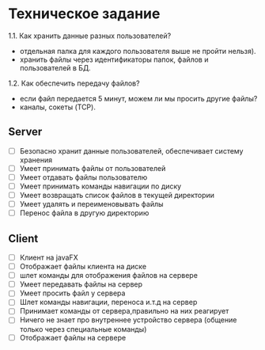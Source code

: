 # Техническое задание

1.1. Как хранить данные разных пользователей?

- отдельная палка для каждого пользователя выше не пройти нельзя).
- хранить файлы через идентификаторы папок, файлов и пользователей в БД.

1.2. Как обеспечить передачу файлов?

- если файл передается 5 минут, можем ли мы просить другие файлы?
- каналы, сокеты (TCP).

## Server

- [ ] Безопасно хранит данные пользователей, обеспечивает систему хранения
- [ ] Умеет принимать файлы от пользователей
- [ ] Умеет отдавать файлы пользователю
- [ ] Умеет принимать команды навигации по диску
- [ ] Умеет возвращать список файлов в текущей директории
- [ ] Умеет удалять и переименовывать файлы
- [ ] Перенос файла в другую директорию

## Client

- [ ] Клиент на javaFX
- [ ] Отображает файлы клиента на диске
- [ ] шлет команды для отображения файлов на сервере
- [ ] Умеет передавать файлы на сервер
- [ ] Умеет просить файл у сервера
- [ ] Шлет команды навигации, переноса и.т.д на сервер
- [ ] Принимает команды от сервера,правильно на них реагирует
- [ ] Ничего не знает про внутреннее устройство сервера (общение только через специальные команды)
- [ ] Отображает файлы на сервере
